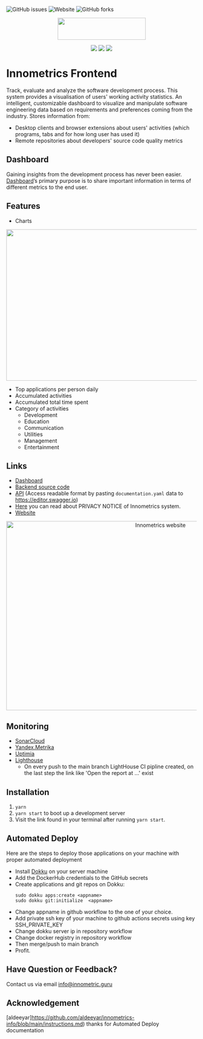 ![GitHub issues](https://img.shields.io/github/issues/shaxri/NlpWithNeuralNetwork)
![Website](https://img.shields.io/website?up_color=red&up_message=Online&url=https%3A%2F%2Finnometrics.ru%2F%23innometrics-subscribe)
![GitHub forks](https://img.shields.io/github/forks/shaxri/NlpWithNeuralNetwork?style=social)

<p align="center">
<img width="233" height="58" src="https://github.com/InnopolisUniversity/innometrics-dashboard/blob/master/innometrics_logo.png">
</p>
<p align="center">
<img src="https://img.shields.io/badge/javascript%20-%23323330.svg?&style=for-the-badge&logo=javascript&logoColor=%23F7DF1E"/> <img src="https://img.shields.io/badge/react%20-%2320232a.svg?&style=for-the-badge&logo=react&logoColor=%2361DAFB"/> <img src="https://img.shields.io/badge/firebase%20-%23039BE5.svg?&style=for-the-badge&logo=firebase"/>
</p>


# Innometrics Frontend
Track, evaluate and analyze the software development process. This system provides a visualisation of users' working activity statistics. An intelligent, customizable dashboard to visualize and manipulate software engineering data based on requirements and preferences coming from the industry.
Stores information from:

- Desktop clients and browser extensions about users' activities (which programs, tabs and for how long user has used it)
- Remote repositories about developers' source code quality metrics


## Dashboard
Gaining insights from the development process has never been easier. [Dashboard](https://link.springer.com/chapter/10.1007/978-3-030-47240-5_16)’s primary purpose is to share important information in terms of different metrics to the end user.

## Features

- Charts
<p align="center">
<img width="700" height="400" src="https://github.com/InnopolisUniversity/innometrics-dashboard/blob/master/Innometrics_charts.png">
</p>

- Top applications per person daily
- Accumulated activities
- Accumulated total time spent
- Category of activities
  - Development
  - Education
  - Communication
  - Utilities
  - Management
  - Entertainment

## Links

* [Dashboard](https://innometrics-12856.firebaseapp.com/#/login)
* [Backend source code](https://github.com/InnopolisUniversity/innometrics-backend)
* [API](https://github.com/InnopolisUniversity/innometrics-backend/blob/master/documentation.yaml)
  (Access readable format by pasting `documentation.yaml` data to https://editor.swagger.io)
* [Here](https://drive.google.com/file/d/1ghOf4uXLN9Nl4MYenroQuLhQ3GPfZMZW/view?usp=sharing) you can read about PRIVACY NOTICE of Innometrics system.
*  [Website](http://51.250.3.9:3000/dashboard)
<p align="center">
<img width="800" height="500" src="https://github.com/InnopolisUniversity/innometrics-dashboard/blob/master/Innometrics_website.png" alt="Innometrics website"></a>
<p>

## Monitoring
* [SonarCloud](https://sonarcloud.io/project/overview?id=ease-ln_diplome)
* [Yandex.Metrika](https://metrika.yandex.ru/dashboard?id=93655705)
* [Uptimia](https://www.uptimia.com/cp)
* [Lighthouse]() 
     * On every push to the main branch LightHouse CI pipline created, on the last step the link like 'Open the report at ...' exist

## Installation
1. `yarn`
2. `yarn start` to boot up a development server
3. Visit the link found in your terminal after running `yarn start`.

## Automated Deploy

Here are the steps to deploy those applications on your machine with proper automated deployment
* Install [Dokku](https://dokku.com/docs/getting-started/installation/) on your server machine
* Add the DockerHub credentials to the GitHub secrets
* Create applications and git repos on Dokku:
    ```
    sudo dokku apps:create <appname>
    sudo dokku git:initialize  <appname>
* Change appname in github workflow to the one of your choice.
* Add private ssh key of your machine to github actions secrets using key SSH_PRIVATE_KEY
* Change dokku server ip in repository workflow
* Change docker registry in repository workflow
* Then merge/push to main branch
* Profit.


## Have Question or Feedback?
Contact us via email info@innometric.guru

## Acknowledgement
[aldeeyar]https://github.com/aldeeyar/innometrics-info/blob/main/instructions.md) thanks for Automated Deploy documentation

